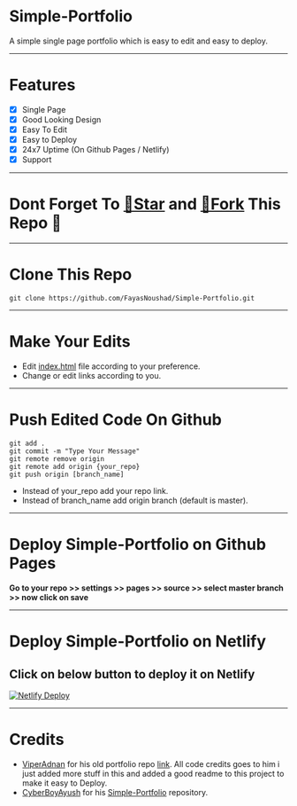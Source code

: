 # Simple-Portfolio
A simple single page portfolio which is easy to edit and easy to deploy.

---

# Features
- [X] Single Page
- [X] Good Looking Design
- [X] Easy To Edit
- [X] Easy to Deploy
- [X] 24x7 Uptime (On Github Pages / Netlify)
- [X] Support

---

# Dont Forget To [🌟Star](https://github.com/FayasNoushad/Simple-Portfolio/fork) and [🍴Fork](https://github.com/FayasNoushad/Simple-Portfolio/fork) This Repo 💙

---

# Clone This Repo
`git clone https://github.com/FayasNoushad/Simple-Portfolio.git`

---

# Make Your Edits
- Edit [index.html](https://github.com/FayasNoushad/Simple-Portfolio/tree/master/index.html) file according to your preference.
- Change or edit links according to you.

---

# Push Edited Code On Github
```
git add .
git commit -m "Type Your Message"
git remote remove origin
git remote add origin {your_repo}
git push origin [branch_name]
```
- Instead of your_repo add your repo link.
- Instead of branch_name add origin branch (default is master).

---

# Deploy Simple-Portfolio on Github Pages
**Go to your repo >> settings >> pages >> source >> select master branch >> now click on save**

---

# Deploy Simple-Portfolio on Netlify

## Click on below button to deploy it on Netlify
[![Netlify Deploy](https://www.netlify.com/img/deploy/button.svg)](https://app.netlify.com/start/deploy?repository=https://github.com/FayasNoushad/Simple-Portfolio)

---

# Credits
- [ViperAdnan](https://github.com/viperadnan-git) for his old portfolio repo [link](https://github.com/viperadnan-git/viperadnan-git.github.io/releases/tag/v1.0.0). All code credits goes to him i just added more stuff in this and added a good readme to this project to make it easy to Deploy.
- [CyberBoyAyush](https://github.com/cyberboyayush) for his [Simple-Portfolio](https://github.com/CyberBoyAyush/Simple-Portfolio) repository.
